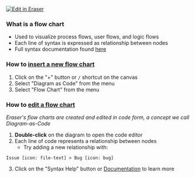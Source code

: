 <p><a target="_blank" href="https://app.eraser.io/workspace/JC15ljKN9A7PQ9zH4dQQ" id="edit-in-eraser-github-link"><img alt="Edit in Eraser" src="https://firebasestorage.googleapis.com/v0/b/second-petal-295822.appspot.com/o/images%2Fgithub%2FOpen%20in%20Eraser.svg?alt=media&amp;token=968381c8-a7e7-472a-8ed6-4a6626da5501"></a></p>

### What is a flow chart 
- Used to visualize process flows, user flows, and logic flows
- Each line of syntax is expressed as relationship between nodes
- Full syntax documentation found [﻿here](https://docs.eraser.io/docs/syntax-3) 
### How to [﻿insert a new flow chart](https://app.eraser.io/workspace/JC15ljKN9A7PQ9zH4dQQ?elements=yIbfcS-k_d--KxpiyUx3KQ) 
1. Click on the "+" button or `/` shortcut on the canvas 
2. Select "Diagram as Code" from the menu
3. Select "Flow Chart" from the menu
### How to [﻿edit a flow chart](https://app.eraser.io/workspace/JC15ljKN9A7PQ9zH4dQQ?elements=3W_S2qu0akUqV4MsZWcDIw) 
_Eraser's flow charts are created and edited in code form, a concept we call Diagram-as-Code_

1. **Double-click** on the diagram to open the code editor
2. Each line of code represents a relationship between nodes
    - Try adding a new relationship with:
```
Issue [icon: file-text] > Bug [icon: bug]
```
3. Click on the "Syntax Help" button or [﻿Documentation](https://docs.eraser.io/docs/syntax-3) to learn more


<!--- Eraser file: https://app.eraser.io/workspace/JC15ljKN9A7PQ9zH4dQQ --->